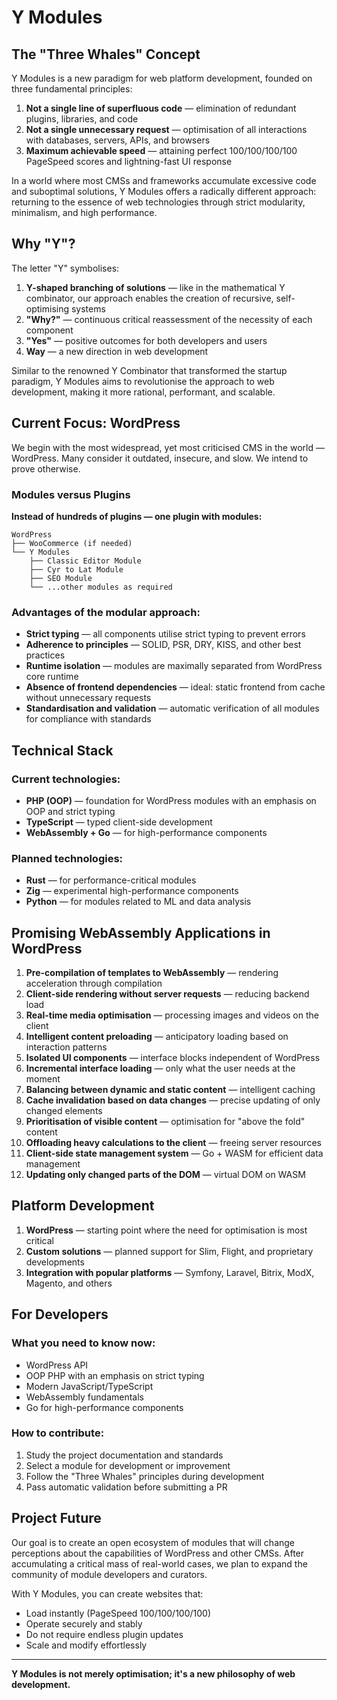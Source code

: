 # Y Modules

## The "Three Whales" Concept

Y Modules is a new paradigm for web platform development, founded on three fundamental principles:

1. **Not a single line of superfluous code** — elimination of redundant plugins, libraries, and code
2. **Not a single unnecessary request** — optimisation of all interactions with databases, servers, APIs, and browsers
3. **Maximum achievable speed** — attaining perfect 100/100/100/100 PageSpeed scores and lightning-fast UI response

In a world where most CMSs and frameworks accumulate excessive code and suboptimal solutions, Y Modules offers a radically different approach: returning to the essence of web technologies through strict modularity, minimalism, and high performance.

## Why "Y"?

The letter "Y" symbolises:

1. **Y-shaped branching of solutions** — like in the mathematical Y combinator, our approach enables the creation of recursive, self-optimising systems
2. **"Why?"** — continuous critical reassessment of the necessity of each component
3. **"Yes"** — positive outcomes for both developers and users
4. **Way** — a new direction in web development

Similar to the renowned Y Combinator that transformed the startup paradigm, Y Modules aims to revolutionise the approach to web development, making it more rational, performant, and scalable.

## Current Focus: WordPress

We begin with the most widespread, yet most criticised CMS in the world — WordPress. Many consider it outdated, insecure, and slow. We intend to prove otherwise.

### Modules versus Plugins

**Instead of hundreds of plugins — one plugin with modules:**

```
WordPress
├── WooCommerce (if needed)
└── Y Modules
    ├── Classic Editor Module
    ├── Cyr to Lat Module
    ├── SEO Module
    └── ...other modules as required
```

### Advantages of the modular approach:

- **Strict typing** — all components utilise strict typing to prevent errors
- **Adherence to principles** — SOLID, PSR, DRY, KISS, and other best practices
- **Runtime isolation** — modules are maximally separated from WordPress core runtime
- **Absence of frontend dependencies** — ideal: static frontend from cache without unnecessary requests
- **Standardisation and validation** — automatic verification of all modules for compliance with standards

## Technical Stack

### Current technologies:
- **PHP (OOP)** — foundation for WordPress modules with an emphasis on OOP and strict typing
- **TypeScript** — typed client-side development
- **WebAssembly + Go** — for high-performance components

### Planned technologies:
- **Rust** — for performance-critical modules
- **Zig** — experimental high-performance components
- **Python** — for modules related to ML and data analysis

## Promising WebAssembly Applications in WordPress

1. **Pre-compilation of templates to WebAssembly** — rendering acceleration through compilation
2. **Client-side rendering without server requests** — reducing backend load
3. **Real-time media optimisation** — processing images and videos on the client
4. **Intelligent content preloading** — anticipatory loading based on interaction patterns
5. **Isolated UI components** — interface blocks independent of WordPress
6. **Incremental interface loading** — only what the user needs at the moment
7. **Balancing between dynamic and static content** — intelligent caching
8. **Cache invalidation based on data changes** — precise updating of only changed elements
9. **Prioritisation of visible content** — optimisation for "above the fold" content
10. **Offloading heavy calculations to the client** — freeing server resources
11. **Client-side state management system** — Go + WASM for efficient data management
12. **Updating only changed parts of the DOM** — virtual DOM on WASM

## Platform Development

1. **WordPress** — starting point where the need for optimisation is most critical
2. **Custom solutions** — planned support for Slim, Flight, and proprietary developments
3. **Integration with popular platforms** — Symfony, Laravel, Bitrix, ModX, Magento, and others

## For Developers

### What you need to know now:
- WordPress API
- OOP PHP with an emphasis on strict typing
- Modern JavaScript/TypeScript
- WebAssembly fundamentals
- Go for high-performance components

### How to contribute:
1. Study the project documentation and standards
2. Select a module for development or improvement
3. Follow the "Three Whales" principles during development
4. Pass automatic validation before submitting a PR

## Project Future

Our goal is to create an open ecosystem of modules that will change perceptions about the capabilities of WordPress and other CMSs. After accumulating a critical mass of real-world cases, we plan to expand the community of module developers and curators.

With Y Modules, you can create websites that:
- Load instantly (PageSpeed 100/100/100/100)
- Operate securely and stably
- Do not require endless plugin updates
- Scale and modify effortlessly

---

**Y Modules is not merely optimisation; it's a new philosophy of web development.** 